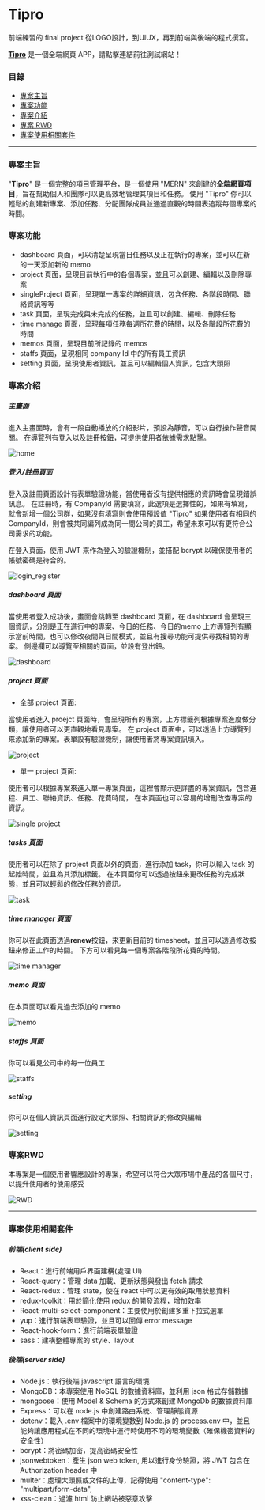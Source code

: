 # Tipro

前端練習的 final project 
從LOGO設計，到UIUX，再到前端與後端的程式撰寫。

**[Tipro](https://tipro-app.onrender.com)** 是一個全端網頁 APP，請點擊連結前往測試網站！

### 目錄

- [專案主旨](#專案主旨)
- [專案功能](#專案功能)
- [專案介紹](#專案介紹)
- [專案 RWD](#專案RWD)
- [專案使用相關套件](#專案使用相關套件)
***

### 專案主旨

"**Tipro**" 是一個完整的項目管理平台，是一個使用 "MERN" 來創建的**全端網頁項目**，旨在幫助個人和團隊可以更高效地管理其項目和任務。
使用 "Tipro" 你可以輕鬆的創建新專案、添加任務、分配團隊成員並通過直觀的時間表追蹤每個專案的時間。

### 專案功能

- dashboard 頁面，可以清楚呈現當日任務以及正在執行的專案，並可以在新的一天添加新的 memo
- project 頁面，呈現目前執行中的各個專案，並且可以創建、編輯以及刪除專案
- singleProject 頁面，呈現單一專案的詳細資訊，包含任務、各階段時間、聯絡資訊等等
- task 頁面，呈現完成與未完成的任務，並且可以創建、編輯、刪除任務
- time manage 頁面，呈現每項任務每週所花費的時間，以及各階段所花費的時間
- memos 頁面，呈現目前所記錄的 memos
- staffs 頁面，呈現相同 company Id 中的所有員工資訊
- setting 頁面，呈現使用者資訊，並且可以編輯個人資訊，包含大頭照

### 專案介紹

##### 主畫面
進入主畫面時，會有一段自動播放的介紹影片，預設為靜音，可以自行操作聲音開關。
在導覽列有登入以及註冊按鈕，可提供使用者依據需求點擊。

![home](https://user-images.githubusercontent.com/100119316/229410881-ac34de53-d5f1-4b4a-a9c2-dda7ccd2be9f.gif)


##### 登入/註冊頁面
登入及註冊頁面設計有表單驗證功能，當使用者沒有提供相應的資訊時會呈現錯誤訊息。
在註冊時，有 CompanyId 需要填寫，此選項是選擇性的，如果有填寫，就會新增一個公司群，如果沒有填寫則會使用預設值 "Tipro"
如果使用者有相同的 CompanyId，則會被共同編列成為同一間公司的員工，希望未來可以有更符合公司需求的功能。

在登入頁面，使用 JWT 來作為登入的驗證機制，並搭配 bcrypt 以確保使用者的帳號密碼是符合的。

![login_register](https://user-images.githubusercontent.com/100119316/229411194-40dba759-eaf8-453a-bb04-efcc3416d6bc.gif)


##### dashboard 頁面
當使用者登入成功後，畫面會跳轉至 dashboard 頁面，在 dashboard 會呈現三個資訊，分別是正在進行中的專案、今日的任務、今日的memo
上方導覽列有顯示當前時間，也可以修改夜間與日間模式，並且有搜尋功能可提供尋找相關的專案。
側邊欄可以導覽至相關的頁面，並設有登出鈕。

![dashboard](https://user-images.githubusercontent.com/100119316/229425412-3b9832b6-132f-42b6-9f7b-0cb6718fa4e6.gif)



##### project 頁面
- 全部 project 頁面:

當使用者進入 proejct 頁面時，會呈現所有的專案，上方標籤列根據專案進度做分類，讓使用者可以更直觀地看見專案。
在 project 頁面中，可以透過上方導覽列來添加新的專案。表單設有驗證機制，讓使用者將專案資訊填入。

![project](https://user-images.githubusercontent.com/100119316/229425441-26da4fb3-d36e-4825-93c0-494a9188d39b.gif)


- 單一 project 頁面:

使用者可以根據專案來進入單一專案頁面，這裡會顯示更詳盡的專案資訊，包含進程、員工、聯絡資訊、任務、花費時間，
在本頁面也可以容易的增刪改查專案的資訊。

![single project](https://user-images.githubusercontent.com/100119316/229425461-1926d1f6-aaa6-4d1e-bb49-6b3c55351ce6.gif)

##### tasks 頁面
使用者可以在除了 project 頁面以外的頁面，進行添加 task，你可以輸入 task 的起始時間，並且為其添加標籤。
在本頁面你可以透過按鈕來更改任務的完成狀態，並且可以輕鬆的修改任務的資訊。

![task](https://user-images.githubusercontent.com/100119316/229426114-3e966bb1-e574-4498-a7c0-b15db4cb3c29.gif)

##### time manager 頁面
你可以在此頁面透過**renew**按鈕，來更新目前的 timesheet，並且可以透過修改按鈕來修正工作的時間。
下方可以看見每一個專案各階段所花費的時間。

![time manager](https://user-images.githubusercontent.com/100119316/229426551-5033c040-70c2-4bd9-b325-82da6da63cc9.gif)

##### memo 頁面
在本頁面可以看見過去添加的 memo

![memo](https://user-images.githubusercontent.com/100119316/229426951-185f72fb-a230-4742-9246-0247d68f7747.gif)

##### staffs 頁面
你可以看見公司中的每一位員工

![staffs](https://user-images.githubusercontent.com/100119316/229427878-0f381e4d-28d6-496b-a86a-b2ea10ea0bfa.gif)


##### setting
你可以在個人資訊頁面進行設定大頭照、相關資訊的修改與編輯

![setting](https://user-images.githubusercontent.com/100119316/229428058-0d4a7098-29de-444d-a2f2-a52a15f7a2fc.gif)


### 專案RWD
本專案是一個使用者響應設計的專案，希望可以符合大眾市場中產品的各個尺寸，以提升使用者的使用感受

![RWD](https://user-images.githubusercontent.com/100119316/229429664-7b5f90d3-6b7b-4b1a-94ba-c95b5717a0d6.gif)

***

### 專案使用相關套件

##### 前端(client side)

- React：進行前端用戶界面建構(處理 UI)
- React-query：管理 data 加載、更新狀態與發出 fetch 請求
- React-redux：管理 state，使在 react 中可以更有效的取用狀態資料
- redux-toolkit：用於簡化使用 redux 的開發流程，增加效率
- React-multi-select-component：主要使用於創建多重下拉式選單
- yup：進行前端表單驗證，並且可以回傳 error message
- React-hook-form：進行前端表單驗證
- sass：建構整體專案的 style、layout

##### 後端(server side)

- Node.js：執行後端 javascript 語言的環境
- MongoDB：本專案使用 NoSQL 的數據資料庫，並利用 json 格式存儲數據
- mongoose：使用 Model & Schema 的方式來創建 MongoDb 的數據資料庫
- Express：可以在 node.js 中創建路由系統、管理靜態資源
- dotenv：載入 .env 檔案中的環境變數到 Node.js 的 process.env 中，並且能夠讓應用程式在不同的環境中運行時使用不同的環境變數（確保機密資料的安全性）
- bcrypt：將密碼加密，提高密碼安全性
- jsonwebtoken：產生 json web token, 用以進行身份驗證，將 JWT 包含在 Authorization header 中
- multer：處理大頭照或文件的上傳，記得使用 "content-type": "multipart/form-data",
- xss-clean：過濾 html 防止網站被惡意攻擊
